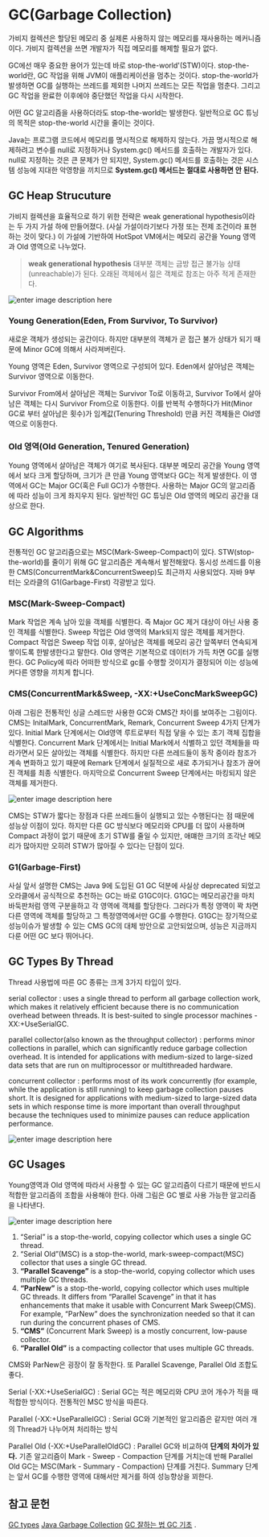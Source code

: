 # GC(Garbage Collection)

가비지 컬렉션은 할당된 메모리 중 실제론 사용하지 않는 메모리를 재사용하는 메커니즘이다. 가비지 컬렉션을 쓰면 개발자가 직접 메모리를 해제할 필요가 없다. 

GC에선 매우 중요한 용어가 있는데 바로 stop-the-world'(STW)이다. stop-the-world란, GC 작업을 위해 JVM이 애플리케이션을 멈추는 것이다. stop-the-world가 발생하면 GC를 실행하는 쓰레드를 제외한 나머지 쓰레드는 모든 작업을 멈춘다. 그리고 GC 작업을 완료한 이후에야 중단했던 작업을 다시 시작한다. 

어떤 GC 알고리즘을 사용하더라도 stop-the-world는 발생한다. 일반적으로 GC 튜닝의 목적은 stop-the-world 시간을 줄이는 것이다.

Java는 프로그램 코드에서 메모리를 명시적으로 해제하지 않는다. 가끔 명시적으로 해제하려고 변수를 null로 지정하거나 System.gc() 메서드를 호출하는 개발자가 있다. null로 지정하는 것은 큰 문제가 안 되지만, System.gc() 메서드를 호출하는 것은 시스템 성능에 지대한 악영향을 끼치므로 **System.gc() 메서드는 절대로 사용하면 안 된다.**

## GC Heap Strucuture

가비지 컬렉션을 효율적으로 하기 위한 전략은 weak generational hypothesis이라는 두 가지 가설 하에 만들어졌다. (사실 가설이라기보다 가정 또는 전제 조건이라 표현하는 것이 맞다.) 이 가설에 기반하여 HotSpot VM에서는 메모리 공간을 Young 영역과 Old 영역으로 나누었다. 

>**weak generational hypothesis**
>대부분 객체는 금방 접근 불가능 상태(unreachable)가 된다.
>오래된 객체에서 젊은 객체로 참조는 아주 적게 존재한다.

![enter image description here](https://i.stack.imgur.com/8ZtFA.png)

### Young Generation(Eden, From Survivor, To Survivor)

새로운 객체가 생성되는 공간이다. 하지만 대부분의 객체가 곧 접근 불가 상태가 되기 때문에 Minor GC에 의해서 사라져버린다.

Young 영역은 Eden, Survivor 영역으로 구성되어 있다. Eden에서 살아남은 객체는 Survivor 영역으로 이동한다. 

Survivor From에서 살아남은 객체는 Survivor To로 이동하고, Survivor To에서 살아남은 객체는 다시 Survivor From으로 이동한다. 이를 반복적 수행하다가 Hit(Minor GC로 부터 살아남은 횟수)가 임계값(Tenuring Threshold) 만큼 커진 객체들은 Old영역으로 이동한다.

### Old 영역(Old Generation, Tenured Generation)

Young 영역에서 살아남은 객체가 여기로 복사된다. 대부분 메모리 공간을 Young 영역에서 보다 크게 할당하며, 크기가 큰 만큼 Young 영역보다 GC는 적게 발생한다. 이 영역에서 GC는 Major GC(혹은 Full GC)가 수행한다. 사용하는 Major GC의 알고리즘에 따라 성능이 크게 좌지우지 된다. 일반적인 GC 튜닝은 Old 영역의 메모리 공간을 대상으로 한다.

## GC Algorithms

전통적인 GC 알고리즘으로는 MSC(Mark-Sweep-Compact)이 있다. STW(stop-the-world)를 줄이기 위해 GC 알고리즘은 계속해서 발전해왔다. 동시성 쓰레드를 이용한 CMS(ConcurrentMark&ConcurrentSweep)도 최근까지 사용되었다. 자바 9부터는 오라클의 G1(Garbage-First) 각광받고 있다. 


### MSC(Mark-Sweep-Compact)

Mark 작업은 계속 남아 있을 객체를 식별한다. 즉 Major GC 제거 대상이 아닌 사용 중인 객체를 식별한다. Sweep 작업은 Old 영역의 Mark되지 않은 객체를 제거한다. Compact 작업은 Sweep 작업 이후, 살아남은 객체를 메모리 공간 앞쪽부터 연속되게 쌓이도록 한발생한다고 말한다. Old 영역은 기본적으로 데이터가 가득 차면 GC를 실행한다. GC Policy에 따라 어떠한 방식으로 gc를 수행할 것이지가 결정되어 이는 성능에 커다른 영향을 끼치게 합니다. 

### CMS(ConcurrentMark&Sweep, -XX:+UseConcMarkSweepGC)

아래 그림은 전통적인 싱글 스레드만 사용한 GC와 CMS간 차이를 보여주는 그림이다. 
CMS는 InitalMark, ConcurrentMark, Remark, Concurrent Sweep 4가지 단계가 있다. Initial Mark 단계에서는 Old영역 루트로부터 직접 닿을 수 있는 초기 객체 집합을 식별한다. Concurrent Mark 단계에서는 Initial Mark에서 식별하고 있던 객체들을 따라가면서 모든 살아있는 객체를 식별한다. 하지만 다른 쓰레드들이 동작 중이라 참조가 계속 변화하고 있기 때문에 Remark 단계에서 실질적으로 새로 추가되거나 참조가 끊어진 객체를 최종 식별한다. 마지막으로 Concurrent Sweep 단계에서는 마킹되지 않은 객체를 제거한다.

![enter image description here](https://miro.medium.com/max/4356/1*cXlP_rU-UjQR5uE1Tw8dqA.png)

CMS는 STW가 짧다는 장점과 다른 쓰레드들이 실행되고 있는 수행된다는 점 때문에 성능상 이점이 있다. 하지만 다른 GC 방식보다 메모리와 CPU를 더 많이 사용하며 Compact 과정이 없기 때문에 초기 STW를 줄일 수 있지만, 애먜한 크기의 조각난 메모리가 많아지만 오히려 STW가 많아질 수 있다는 단점이 있다. 

### G1(Garbage-First) 

사실 앞서 설명한 CMS는 Java 9에 도입된 G1 GC 덕분에 사실상 deprecated 되었고 오라클에서 공식적으로 추천하는 GC는 바로 G1GC이다.
G1GC는 메모리공간을 마치 바둑판처럼 영역 구분을하고 각 영역에 객체를 할당한다. 그러다가 특정 영역이 꽉 차면 다른 영역에 객체를 할당하고 그 특정영역에서만 GC를 수행한다. G1GC는 장기적으로 성능이슈가 발생할 수 있는 CMS GC의 대체 방안으로 고안되었으며, 성능은 지금까지 다룬 어떤 GC 보다 뛰어나다.

## GC Types By Thread

Thread 사용법에 따른 GC 종류는 크게 3가지 타입이 있다.


serial collector
: uses a single thread to perform all garbage collection work, which makes it relatively efficient because there is no communication overhead between threads. It is best-suited to single processor machines -XX:+UseSerialGC.

parallel collector(also known as the throughput collector)
: performs minor collections in parallel, which can significantly reduce garbage collection overhead. It is intended for applications with medium-sized to large-sized data sets that are run on multiprocessor or multithreaded hardware.

concurrent collector
: performs most of its work concurrently (for example, while the application is still running) to keep garbage collection pauses short. It is designed for applications with medium-sized to large-sized data sets in which response time is more important than overall throughput because the techniques used to minimize pauses can reduce application performance.

![enter image description here](https://codeahoy.com/img/blogs/gc-compared.png)

## GC Usages

Young영역과 Old 영역에 따라서 사용할 수 있는 GC 알고리즘이 다르기 때문에 반드시 적합한 알고리즘의 조합을 사용해야 한다. 아래 그림은 GC 별로 사용 가능한 알고리즘을 나타낸다.

![enter image description here](https://codeahoy.com/img/blogs/gc-collectors-pairing.jpg)

1.  “Serial” is a stop-the-world, copying collector which uses a single GC thread.
2. “Serial Old”(MSC) is a stop-the-world, mark-sweep-compact(MSC) collector that uses a single GC thread.
3.  **“Parallel Scavenge”**  is a stop-the-world, copying collector which uses multiple GC threads.
4.  **“ParNew”**  is a stop-the-world, copying collector which uses multiple GC threads. It differs from “Parallel Scavenge” in that it has enhancements that make it usable with Concurrent Mark Sweep(CMS). For example, “ParNew” does the synchronization needed so that it can run during the concurrent phases of CMS.
5.  **“CMS”**  (Concurrent Mark Sweep) is a mostly concurrent, low-pause collector.
6.  **“Parallel Old”**  is a compacting collector that uses multiple GC threads.

CMS와 ParNew은 굉장이 잘 동작한다. 또 Parallel Scavenge, Parallel Old 조합도 좋다.

Serial (-XX:+UseSerialGC)
: Serial GC는 적은 메모리와 CPU 코어 개수가 적을 때 적합한 방식이다. 전통적인 MSC 방식을 따른다. 

Parallel  (-XX:+UseParallelGC)
: Serial GC와 기본적인 알고리즘은 같지만 여러 개의 Thread가 나누어져 처리하는 방식

Parallel Old (-XX:+UseParallelOldGC)
: Parallel GC와 비교하여 **단계의 차이가 있다.** 기존 알고리즘이 Mark - Sweep - Compaction 단계를 거치는데 반해 Parallel Old GC는 MSC(Mark - Summary - Compaction) 단계를 거친다. Summary 단계는 앞서 GC를 수행한 영역에 대해서만 제거를 하여 성능향상을 꾀한다. 

## 참고 문헌
[GC types](https://www.cubrid.org/blog/understanding-java-garbage-collection)
[Java Garbage Collection](https://d2.naver.com/helloworld/1329)
[GC 잘하는 법
](https://waspro.tistory.com/380)[GC 기초](https://codeahoy.com/2017/08/06/basics-of-java-garbage-collection/)
.
<!--stackedit_data:
eyJoaXN0b3J5IjpbLTIxMTAyNDYzMTcsNDc4Mjc0OTMsMzA1MT
c4NTcxLC0zODUzODAxODcsOTQ3ODg5NTM4LDE1MDQxMjc3NTks
LTEyMjcyNDAzMDcsLTE0MTAxNjE2ODYsMTExMTQxMzI4NCwtOT
YyMjA2MDYwLDEyNDgyNTQ5OTksNjE0MzIzNDEwLC0xMjYyNzIy
NDM5LDE4Mzk5NTY2MjksLTEzMjY4NzQ2MjMsLTIxNDE3NjM2OT
gsLTE4NzM0MDU5NDAsMTE4ODcyOTYwNSw0NDYyMTU0MzIsMTE1
NzIyOTc3NF19
-->